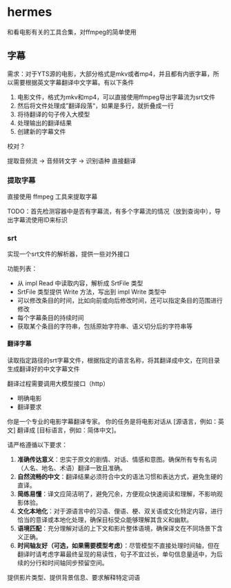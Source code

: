 # hermes

和看电影有关的工具合集，对ffmpeg的简单使用

## 字幕

需求：对于YTS源的电影，大部分格式是mkv或者mp4，并且都有内嵌字幕，所以需要根据英文字幕翻译中文字幕。有以下条件

1. 电影文件，格式为mkv和mp4，可以直接使用ffmpeg导出字幕流为srt文件
2. 然后将文件处理成”翻译段落“，如果是多行，就折叠成一行
3. 将待翻译的句子传入大模型
4. 处理输出的翻译结果
5. 创建新的字幕文件

校对？

提取音频流 -> 音频转文字 -> 识别语种 直接翻译

### 提取字幕

直接使用 ffmpeg 工具来提取字幕

TODO：首先检测容器中是否有字幕流，有多个字幕流的情况（放到查询中），导出字幕流使用ID来标识

### srt

实现一个srt文件的解析器，提供一些对外接口

功能列表：

* 从 impl Read 中读取内容，解析成 SrtFile 类型
* SrtFile 类型提供 Write 方法，写出到 impl Write 类型中
* 可以修改条目的时间，比如向前或向后修改时间，还可以指定条目的范围进行修改
* 每个字幕条目的持续时间
* 获取某个条目的字符串，包括原始字符串、语义切分后的字符串等

#### 翻译字幕

读取指定路径的srt字幕文件，根据指定的语言名称，将其翻译成中文，在同目录生成翻译好的中文字幕文件

翻译过程需要调用大模型接口（http）

* 明确电影
* 翻译要求

你是一个专业的电影字幕翻译专家。
你的任务是将电影对话从 [源语言，例如：英文] 翻译成 [目标语言，例如：简体中文]。

请严格遵循以下要求：

1. **准确传达意义**：忠实于原文的剧情、对话、情感和意图。确保所有专有名词（人名、地名、术语）翻译一致且准确。
2. **自然流畅的中文**：翻译结果必须符合中文的语法习惯和表达方式，避免生硬的直译。
3. **简练易懂**：译文应简洁明了，避免冗余，方便观众快速阅读和理解，不影响观影体验。
4. **文化本地化**：对于源语言中的习语、俚语、梗、双关语或文化特定内容，进行恰当的意译或本地化处理，确保目标受众能够理解其含义和幽默。
5. **语境匹配**：充分理解对话的上下文和影片整体语境，确保译文在不同场景下含义正确。
6. **时间轴友好（可选，如果需要模型考虑）**：尽管模型不直接处理时间轴，但在翻译时请考虑字幕最终呈现的易读性，句子不宜过长，单句信息量适中，为后续的分行和时间轴同步预留空间。

提供影片类型、提供背景信息、要求解释特定词语
